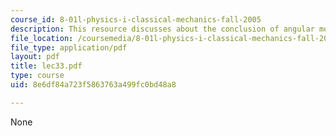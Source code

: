```yaml
---
course_id: 8-01l-physics-i-classical-mechanics-fall-2005
description: This resource discusses about the conclusion of angular momentum.
file_location: /coursemedia/8-01l-physics-i-classical-mechanics-fall-2005/8e6df84a723f5863763a499fc0bd48a8_lec33.pdf
file_type: application/pdf
layout: pdf
title: lec33.pdf
type: course
uid: 8e6df84a723f5863763a499fc0bd48a8

---
```

None
